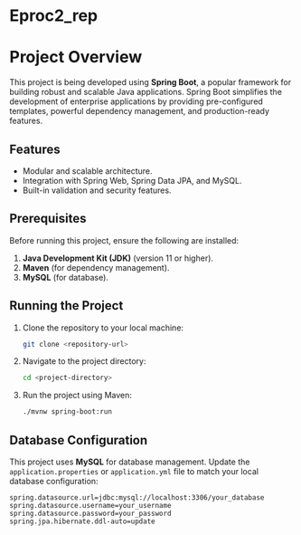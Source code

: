 # Eproc2_rep

# Project Overview

This project is being developed using **Spring Boot**, a popular framework for building robust and scalable Java applications. Spring Boot simplifies the development of enterprise applications by providing pre-configured templates, powerful dependency management, and production-ready features.

## Features
- Modular and scalable architecture.
- Integration with Spring Web, Spring Data JPA, and MySQL.
- Built-in validation and security features.

## Prerequisites
Before running this project, ensure the following are installed:

1. **Java Development Kit (JDK)** (version 11 or higher).
2. **Maven** (for dependency management).
3. **MySQL** (for database).

## Running the Project

1. Clone the repository to your local machine:
   ```bash
   git clone <repository-url>
   ```

2. Navigate to the project directory:
   ```bash
   cd <project-directory>
   ```

3. Run the project using Maven:
   ```bash
   ./mvnw spring-boot:run
   ```

## Database Configuration

This project uses **MySQL** for database management. Update the `application.properties` or `application.yml` file to match your local database configuration:

```properties
spring.datasource.url=jdbc:mysql://localhost:3306/your_database
spring.datasource.username=your_username
spring.datasource.password=your_password
spring.jpa.hibernate.ddl-auto=update
```
